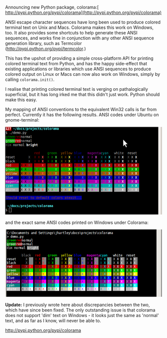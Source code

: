 <!--
.. title: colorama: Simple cross-platform Python API for colored terminal text
.. slug: colorama-simple-cross-platform-python-api-for-colored-terminal-text
.. date: 2010-04-21 10:18:30-05:00
.. tags: python,mswin-dev
.. link: 
.. description: 
.. type: text
-->


Announcing new Python package, colorama:[\
http://pypi.python.org/pypi/colorama](http://pypi.python.org/pypi/colorama)

ANSI escape character sequences have long been used to produce colored
terminal text on Unix and Macs. Colorama makes this work on Windows,
too. It also provides some shortcuts to help generate these ANSI
sequences, and works fine in conjunction with any other ANSI sequence
generation library, such as Termcolor
(<http://pypi.python.org/pypi/termcolor>.)

This has the upshot of providing a simple cross-platform API for
printing colored terminal text from Python, and has the happy
side-effect that existing applications or libraries which use ANSI
sequences to produce colored output on Linux or Macs can now also work
on Windows, simply by calling `colorama.init()`.

I realise that printing colored terminal text is verging on
pathalogically superficial, but it has long irked me that this didn't
just work. Python should make this easy.

My mapping of ANSI conventions to the equivalent Win32 calls is far from
perfect. Currently it has the following results. ANSI codes under Ubuntu
on gnome-terminal:

![](/files/2010/04/screenshot-ubuntu-gnometerminal.png)

and the exact same ANSI codes printed on Windows under Colorama:

![](/files/2010/04/screenshot-winxp-console2.png)

**Update:** I previously wrote here about discrepancies between the two,
which have since been fixed. The only outstanding issue is that colorama
does not support 'dim' text on Windows - it looks just the same as
'normal' text, and as far as I know, will never be able to.

<http://pypi.python.org/pypi/colorama>